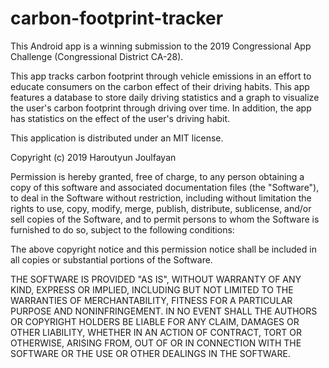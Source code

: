 # carbon-footprint-tracker
This Android app is a winning submission to the 2019 Congressional App Challenge (Congressional District CA-28).

This app tracks carbon footprint through vehicle emissions in an effort to educate consumers on the carbon effect of their driving habits. This app features a database to store daily driving statistics and a graph to visualize the user's carbon footprint through driving over time. In addition, the app has statistics on the effect of the user's driving habit.

This application is distributed under an MIT license.

Copyright (c) 2019 Haroutyun Joulfayan

Permission is hereby granted, free of charge, to any person obtaining a copy
of this software and associated documentation files (the "Software"), to deal
in the Software without restriction, including without limitation the rights
to use, copy, modify, merge, publish, distribute, sublicense, and/or sell
copies of the Software, and to permit persons to whom the Software is
furnished to do so, subject to the following conditions:

The above copyright notice and this permission notice shall be included in all
copies or substantial portions of the Software.

THE SOFTWARE IS PROVIDED "AS IS", WITHOUT WARRANTY OF ANY KIND, EXPRESS OR
IMPLIED, INCLUDING BUT NOT LIMITED TO THE WARRANTIES OF MERCHANTABILITY,
FITNESS FOR A PARTICULAR PURPOSE AND NONINFRINGEMENT. IN NO EVENT SHALL THE
AUTHORS OR COPYRIGHT HOLDERS BE LIABLE FOR ANY CLAIM, DAMAGES OR OTHER
LIABILITY, WHETHER IN AN ACTION OF CONTRACT, TORT OR OTHERWISE, ARISING FROM,
OUT OF OR IN CONNECTION WITH THE SOFTWARE OR THE USE OR OTHER DEALINGS IN THE
SOFTWARE.
